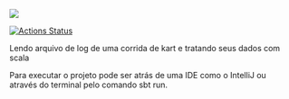 ![](https://github.com/actions/kart/workflows/Scala%20CI/badge.svg)

[![Actions Status](https://github.com/oliveiraL/kart/workflows/Scala%20CI/badge.svg)](https://github.com/oliveiraL/kart/actions)

Lendo arquivo de log de uma corrida de kart e tratando seus dados com scala

Para executar o projeto pode ser atrás de uma IDE como o IntelliJ ou através do terminal pelo comando sbt run.
